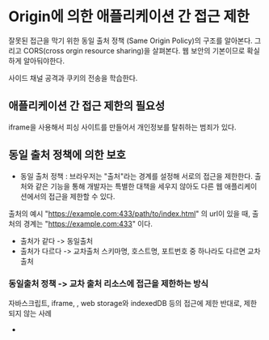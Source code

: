 # Origin에 의한 애플리케이션 간 접근 제한

잘못된 접근을 막기 위한 동일 출처 정책 (Same Origin Policy)의 구조를 알아본다.
그리고 CORS(cross orgin resource sharing)을 살펴본다.
웹 보안의 기본이므로 확실하게 알아둬야한다.

사이드 채널 공격과 쿠키의 전송을 학습한다.

## 애플리케이션 간 접근 제한의 필요성

iframe을 사용해서 피싱 사이트를 만들어서 개인정보를 탈취하는 범죄가 있다.

## 동일 출처 정책에 의한 보호

- 동일 출처 정책 : 브라우저는 "출처"라는 경계를 설정해 서로의 접근을 제한한다.
  출처와 같은 기능을 통해 개발자는 특별한 대책을 세우지 않아도 다른 웹 애플리케이션에서의 접근을 제한할 수 있다.

출처의 예시
"https://example.com:433/path/to/index.html" 의 url이 있을 때, 출처의 경계는 "https://example.com:433" 이다.

- 출처가 같다 -> 동일출처
- 출처가 다르다 -> 교차출처
  스키마명, 호스트명, 포트번호 중 하나라도 다르면 교차출처

### 동일출처 정책 -> 교차 출처 리소스에 접근을 제한하는 방식

자바스크립트, iframe, <canvas>, web storage와 indexedDB 등의 접근에 제한
반대로, 제한되지 않는 사례

- <script>, <link>, <img>, <video>, <embed>, @font-face
  위의 경우에는 cors와 cross orgin 속성을 사용하여 접근을 제한할 수 있다.

## preflight

서버로 바로 요청을 보내는 Simple Request와는 다르게, 지금 보내는 요청이 유효한지를 확인하기 위해 OPTIONS 메서드로 예비 요청을 보내는 것이다.

- Content-Type이 다음과 같은 GET, HEAD, POST 요청
  - application/x-www-form-urlencoded
  - multipart/form-data
  - text/plain
- 요청에 사용된 XMLHttpRequest.upload 객체에 이벤트 리스너가 등록되어 있지 않을 때
- ReadableStream 객체가 요청에서 사용되지 않을 때

# 4장 정리

- 브라우저는 출처에 따라 접근을 제한한다.
- 출처가 같은 경우에 웹 어플리케이션 간에 접근할 수 있는 구조를 동일 출처 정책이라고 한다.
- CORS를 사용하면 다른 출처 간에도 접근이 가능하다.
- 프로세스를 사이트마다 분리하면 사이드 채널 공격을 막을 수 있다.

# 추가내용

프런트 엔드 개발자는 자신이 구축하는 애플리케이션이 강력하고 잠재적인 위협에 저항할 수 있도록 다양한 보안 원칙을 확실하게 이해해야 합니다. 다음은 프런트엔드 개발자를 위한 주요 보안 지식을 요약한 것입니다.

교차 사이트 스크립팅(XSS) 예방: 프런트 엔드 개발자는 XSS 공격을 인지하고 이를 방지하기 위한 조치를 구현해야 합니다. 여기에는 적절한 입력 유효성 검사, 사용자 입력 삭제, 사용자 생성 콘텐츠를 자동으로 이스케이프 처리하는 프레임워크 또는 라이브러리 사용이 포함됩니다.

컨텐츠 보안 정책(CSP): CSP를 이해하고 구현하면 리소스를 로드할 수 있는 도메인을 지정하여 XSS 공격을 완화하는 데 도움이 되므로 악성 스크립트 실행 위험이 줄어듭니다.

CSRF(교차 사이트 요청 위조) 보호: 프런트 엔드 개발자는 인증된 사용자를 대신하여 무단 요청이 이루어지지 않도록 CSRF 토큰을 구현해야 합니다. 여기에는 각 사용자 세션에 대해 고유한 토큰을 생성하고 서버 측에서 유효성을 검사하는 작업이 포함됩니다.

보안 인증 및 권한 부여: HTTPS 사용, 해싱 및 솔팅을 통해 비밀번호를 안전하게 저장, 필요한 경우 다단계 인증 구현, 세션 하이재킹을 방지하기 위한 사용자 세션의 적절한 처리 등 보안 인증 메커니즘을 보장합니다.

데이터 검증 및 삭제: 클라이언트 측에서 사용자 입력을 검증 및 삭제하여 SQL 인젝션, NoSQL 인젝션과 같은 인젝션 공격을 방지하고 서버로 전송된 데이터가 다시 적절하게 검증 및 삭제되었는지 확인합니다.

보안 통신: 클라이언트와 서버 간의 모든 통신에 HTTPS를 활용하여 전송 중인 데이터를 암호화하고 중간자 공격을 방지합니다. 또한 TLS/SSL과 같은 보안 통신 프로토콜을 이해하고 구현하는 것이 필수적입니다.

클라이언트 측 저장소 취약성 방지: 민감한 데이터 노출이나 변조를 방지하려면 쿠키, localStorage, sessionStorage와 같은 클라이언트 측 저장소 메커니즘에 주의하세요.

보안 헤더: X-Content-Type-Options, X-Frame-Options, Referrer-Policy와 같은 HTTP 보안 헤더를 구성하여 웹 애플리케이션의 보안 태세를 강화하고 다양한 유형의 공격으로부터 보호합니다. .

입력 검증 및 출력 인코딩: SQL 주입, NoSQL 주입과 같은 주입 공격을 방지하기 위해 클라이언트 측에서 사용자 입력을 검증 및 정리하고, 서버로 전송된 데이터가 다시 적절하게 검증 및 정리되었는지 확인합니다.

보안 모범 사례: OWASP(개방형 웹 애플리케이션 보안 프로젝트)와 같은 리소스를 통해 보안 모범 사례, 지침 및 새로운 위협에 대한 업데이트를 유지하여 웹 애플리케이션의 보안 상태를 지속적으로 개선합니다.

이러한 보안 원칙을 숙지함으로써 프런트 엔드 개발자는 안전한 웹 애플리케이션을 구축하고 다양한 보안 위협으로부터 사용자 데이터를 보호하는 데 크게 기여할 수 있습니다.
